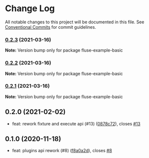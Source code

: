 # Change Log

All notable changes to this project will be documented in this file.
See [Conventional Commits](https://conventionalcommits.org) for commit guidelines.

### [0.2.3](https://github.com/Nayni/fluse/compare/fluse-example-basic@0.2.1...fluse-example-basic@0.2.3) (2021-03-16)

**Note:** Version bump only for package fluse-example-basic





### [0.2.2](https://github.com/Nayni/fluse/compare/fluse-example-basic@0.2.1...fluse-example-basic@0.2.2) (2021-03-16)

**Note:** Version bump only for package fluse-example-basic





### [0.2.1](https://github.com/Nayni/fluse/compare/fluse-example-basic@0.2.0...fluse-example-basic@0.2.1) (2021-03-16)

**Note:** Version bump only for package fluse-example-basic





## 0.2.0 (2021-02-02)

* feat: rework fixture and execute api (#13) ([0878c72](https://github.com/Nayni/fluse/commit/0878c72)), closes [#13](https://github.com/Nayni/fluse/issues/13)





## 0.1.0 (2020-11-18)

* feat: plugins api rework (#8) ([f8a0a2d](https://github.com/Nayni/fluse/commit/f8a0a2d)), closes [#8](https://github.com/Nayni/fluse/issues/8)
